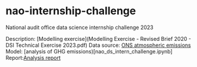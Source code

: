 # nao-internship-challenge
National audit office data science internship challenge 2023

Description: [Modelling exercise](Modelling Exercise - Revised Brief 2020 - DSI Technical Exercise 2023.pdf)
Data source: [ONS atmospheric emissions](https://www.ons.gov.uk/economy/environmentalaccounts/datasets/ukenvironmentalaccountsatmosphericemissionsgreenhousegasemissionsbyeconomicsectorandgasunitedkingdom)
Model: [analysis of GHG emissions)[nao_ds_intern_challenge.ipynb]
Report:[Analysis report](UK_emissions_report.pdf)
